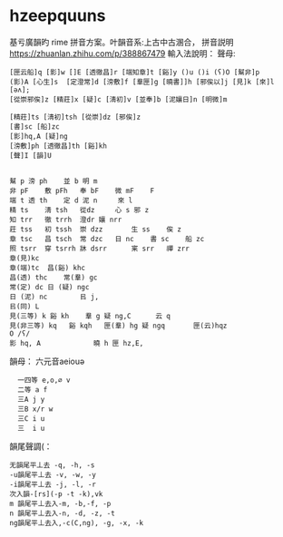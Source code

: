 
# hzeepquuns
基亏廣韻旳 rime 拼音方案。叶韻音系:上古中古溷合，
拼音説明 https://zhuanlan.zhihu.com/p/388867479
輸入法說明：
  聲母:

    [匣云船]q [影]w []E [透徹昌]r [端知章]t [谿]y ()u ()i (ʕ)O [幫非]p 
    (影)A [心生]s  [定澄常]d [滂敷]f [羣匣]g [曉書]]h [邪俟以]j [見]k [來]l [əʌ];
    [從崇邪俟]z [精莊]x [疑]c [淸初]v [並奉]b [泥孃日]n [明微]m

    [精莊]ts [淸初]tsh [從崇]dz [邪俟]z
    [書]sc [船]zc
    [影]hq,A [疑]ng
    [滂敷]ph [透徹昌]th [谿]kh  
    [聲]I [韻]U


	幫 p	滂 ph	並 b	明 m		
	非 pF	敷 pFh	奉 bF	微 mF	F	
	端 t	透 th	定 d	泥 n		來 l
	精 ts	淸 tsh	從dz		心 s	邪 z
	知 trr	徹 trrh	澄dr	孃 nrr		
	莊 tss	初 tssh	崇 dzz		生 ss	俟 z
	章 tsc	昌 tsch	常 dzc	日 nc	書 sc	船 zc
	照 tsrr	穿 tsrrh	牀 dsrr		宷 srr	禪 zrr
	章(見)kc
	章(端)tc	昌(谿) khc
	昌(透) thc	常(羣) gc
	常(定) dc	日 (疑) ngc
	日 (泥) nc		㠯 j,
	㠯(同) L
	見(三等) k	谿 kh	羣 g	疑 ng,C		云 q
	見(非三等) kq	谿 kqh	匣(羣) hg	疑 ngq		匣(云)hqz
	O /ʕ/
	影 hq, A				曉 h	匣 hz,E,

  韻母：
      六元音aeiouə


      一四等 e,o,∅ v
      二等 a f
      三A j y
      三B x/r w
      三C i u
      三  i u

      

韻尾聲調(：

    无韻尾平丄去 -q, -h, -s
    -u韻尾平丄去 -v, -w, -y
    -i韻尾平丄去 -j, -l, -r
    次入韻-[rs](-p -t -k),vk
    m 韻尾平丄去入-m, -b,-f, -p
    n 韻尾平丄去入-n, -d, -z, -t
    ng韻尾平丄去入,-c(C,ng), -g, -x, -k
    

